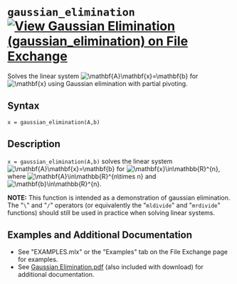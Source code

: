 # `gaussian_elimination` [![View Gaussian Elimination (gaussian_elimination) on File Exchange](https://www.mathworks.com/matlabcentral/images/matlab-file-exchange.svg)](https://www.mathworks.com/matlabcentral/fileexchange/89306-gaussian-elimination-gaussian_elimination)

Solves the linear system <img src="https://latex.codecogs.com/svg.latex?\inline&space;\mathbf{A}\mathbf{x}=\mathbf{b}" title="\mathbf{A}\mathbf{x}=\mathbf{b}" /> for <img src="https://latex.codecogs.com/svg.latex?\inline&space;\mathbf{x}" title="\mathbf{x}" /> using Gaussian elimination with partial pivoting.


## Syntax

`x = gaussian_elimination(A,b)`


## Description
`x = gaussian_elimination(A,b)` solves the linear system <img src="https://latex.codecogs.com/svg.latex?\inline&space;\mathbf{A}\mathbf{x}=\mathbf{b}" title="\mathbf{A}\mathbf{x}=\mathbf{b}" /> for <img src="https://latex.codecogs.com/svg.latex?\inline&space;\mathbf{x}\in\mathbb{R}^{n}" title="\mathbf{x}\in\mathbb{R}^{n}" />, where <img src="https://latex.codecogs.com/svg.latex?\inline&space;\mathbf{A}\in\mathbb{R}^{n\times&space;n}" title="\mathbf{A}\in\mathbb{R}^{n\times n}" /> and <img src="https://latex.codecogs.com/svg.latex?\inline&space;\mathbf{b}\in\mathbb{R}^{n}" title="\mathbf{b}\in\mathbb{R}^{n}" />.

**NOTE:** This function is intended as a demonstration of gaussian elimination. The "`\`" and "`/`" operators (or equivalently the "`mldivide`" and "`mrdivide`" functions) should still be used in practice when solving linear systems.


## Examples and Additional Documentation

   -  See "EXAMPLES.mlx" or the "Examples" tab on the File Exchange page for examples. 
   -  See [Gaussian Elimination.pdf](https://tamaskis.github.io/documentation/Gaussian%20Elimination.pdf) (also included with download) for additional documentation.
